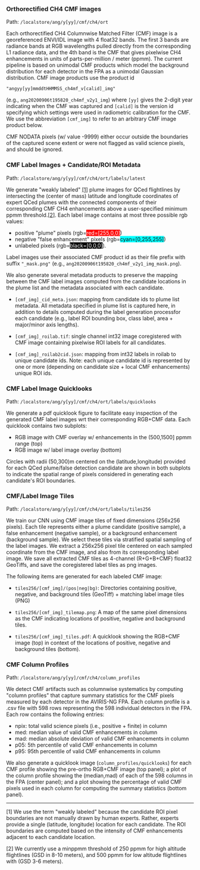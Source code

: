 ### Orthorectified CH4 CMF images 

Path: `/localstore/ang/y[yy]/cmf/ch4/ort` 

Each orthorectified CH4 Columnwise Matched Filter (CMF) image is a georeferenced ENVI/IDL image with 4 float32 bands. The first 3 bands are radiance bands at RGB wavelengths pulled directly from the corresponding L1 radiance data, and the 4th band is the CMF that gives pixelwise CH4 enhancements in units of parts-per-million / meter (ppmm). The current pipeline is based on unimodal CMF products which model the background distribution for each detector in the FPA as a unimodal Gaussian distribution. CMF image products use the product id 

`"angyy[yy]mmddtHHMMSS_ch4mf_v[calid]_img"` 

(e.g., `ang20200906t195820_ch4mf_v2y1_img`) where `[yy]` gives the 2-digit year indicating when the CMF was captured and `[calid]` is the version id specifying which settings were used in radiometric calibration for the CMF. We use the abbreviation `[cmf_img]` to refer to an arbitrary CMF image product below.

CMF NODATA pixels (w/ value -9999) either occur outside the boundaries of the captured scene extent or were not flagged as valid science pixels, and should be ignored. 
	
### CMF Label Images + Candidate/ROI Metadata 

Path: `/localstore/ang/y[yy]/cmf/ch4/ort/labels/latest`

We generate "weakly labeled" [[1]](#foot1) plume images for QCed flightlines by intersecting the (center of mass) latitude and longitude coordinates of expert QCed plumes with the connected components of their corresponding CMF CH4 enhancements above a user-specified minimum ppmm threshold.[[2]](#foot2). Each label image contains at most three possible rgb values: 

- positive "plume" pixels (rgb=<span style="color:#FFFFFF; background-color:red">red=[255,0,0]</span>)
- negative "false enhancement" pixels (rgb=<span style="background-color:#00FFFF">cyan=[0,255,255]</span>) 
- unlabeled pixels (rgb=<span style="color:#FFFFFF; background-color:#000000">black=[0,0,0]</span>). 

Label images use their associated CMF product id as their file prefix with suffix `"_mask.png"` (e.g., `ang20200906t195820_ch4mf_v2y1_img_mask.png`). 
	
We also generate several metadata products to preserve the mapping between the CMF label images computed from the candidate locations in the plume list and the metadata associated with each candidate. 

- `[cmf_img]_cid_meta.json`: mapping from candidate ids to plume list metadata. All metadata specified in plume list is captured here, in addition to details computed during the label generation processfor each candidate (e.g., label ROI bounding box, class label, area + major/minor axis lengths). 

- `[cmf_img]_roilab.tif`: single channel int32 image coregistered with CMF image containing pixelwise ROI labels for all candidates.

- `[cmf_img]_roilab2cid.json`: mapping from int32 labels in roilab to unique candidate ids. Note: each unique candidate id is represented by one or more (depending on candidate size + local CMF enhancements) unique ROI ids. 

### CMF Label Image Quicklooks 

Path: `/localstore/ang/y[yy]/cmf/ch4/ort/labels/quicklooks`

We generate a pdf quicklook figure to facilitate easy inspection of the generated CMF label images wrt their corresponding RGB+CMF data. Each quicklook contains two subplots: 

* RGB image with CMF overlay w/ enhancements in the (500,1500] ppmm range (top)
* RGB image w/ label image overlay (bottom) 

Circles with radii (50,300)m centered on the (latitude,longitude) provided for each QCed plume/false detection candidate are shown in both subplots to indicate the spatial range of pixels considered in generating each candidate's ROI boundaries. 

### CMF/Label Image Tiles 

Path: `/localstore/ang/y[yy]/cmf/ch4/ort/labels/tiles256`

We train our CNN using CMF image tiles of fixed dimensions (256x256 pixels). Each tile represents either a plume candidate (positive sample), a false enhancement (negative sample), or a background enhancement (background sample). We select these tiles via stratified spatial sampling of the label images. We extract a 256x256 pixel tile centered on each sampled coordinate from the CMF image, and also from its corresponding label image. We save all extracted CMF tiles as 4-channel (R+G+B+CMF) float32 GeoTiffs, and save the coregistered label tiles as png images. 

The following items are generated for each labeled CMF image:

- `tiles256/[cmf_img]/(pos|neg|bg)`: Directories containing positive, negative, and background tiles (GeoTiff) + matching label image tiles (PNG)

- `tiles256/[cmf_img]_tilemap.png`: A map of the same pixel dimensions as the CMF indicating locations of positive, negative and background tiles.
- `tiles256/[cmf_img]_tiles.pdf`: A quicklook showing the RGB+CMF image (top) in context of the locations of positive, negative and background tiles (bottom).

### CMF Column Profiles 

Path: `/localstore/ang/y[yy]/cmf/ch4/column_profiles`

We detect CMF artifacts such as columnwise systematics by computing "column profiles" that capture summary statistics for the CMF pixels measured by each detector in the AVIRIS-NG FPA. Each column profile is a .csv file with 598 rows representing the 598 individual detectors in the FPA. Each row contains the following entries:

- npix: total valid science pixels (i.e., positive + finite) in column 
- med: median value of valid CMF enhancements in column
- mad: median absolute deviation of valid CMF enhancements in column
- p05: 5th percentile of valid CMF enhancements in column
- p95: 95th percentile of valid CMF enhancements in column

We also generate a quicklook image (`column_profiles/quicklooks`) for each CMF profile showing the pre-ortho RGB+CMF image (top panel); a plot of the column profile showing the (median,mad) of each of the 598 columns in the FPA (center panel); and a plot showing the percentage of valid CMF pixels used in each column for computing the summary statistics (bottom panel).

<hr>

<a name="foot1">[1]</a> We use the term "weakly labeled" because the candidate ROI pixel boundaries are not manually drawn by human experts. Rather, experts provide a single (latitude, longitude) location for each candidate. The ROI boundaries are computed based on the intensity of CMF enhancements adjacent to each candidate location.

<a name="foot2">[2]</a> We currently use a minppmm threshold of 250 ppmm for high altitude flightlines (GSD in 8-10 meters), and 500 ppmm for low altitude flightlines with (GSD 3-6 meters).